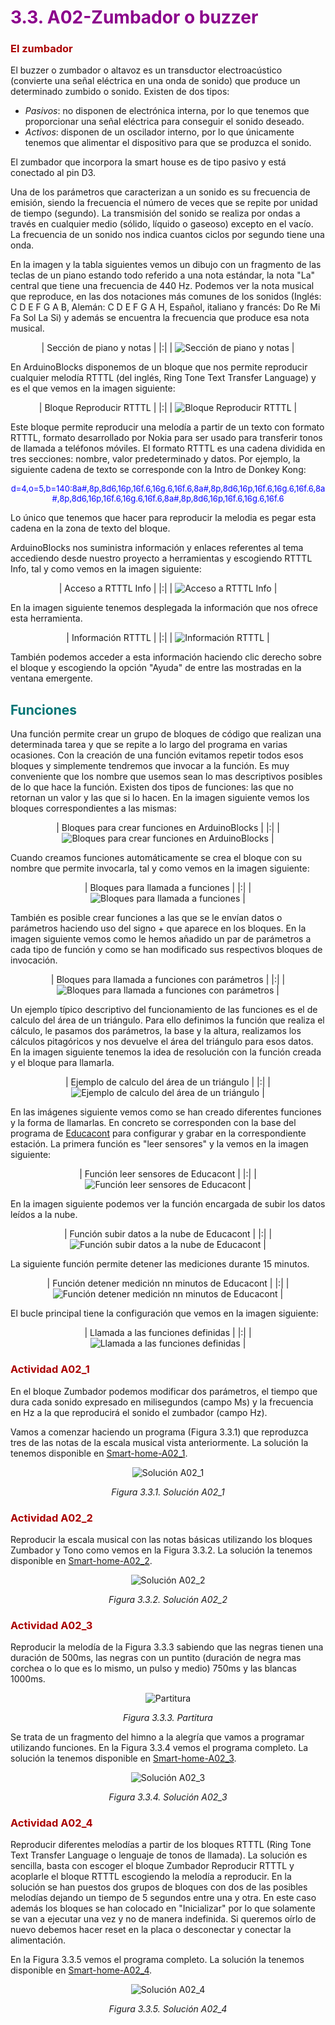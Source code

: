 # <FONT COLOR=#8B008B>3.3. A02-Zumbador o buzzer</font>

### <FONT COLOR=#AA0000>El zumbador</font>
El buzzer o zumbador o altavoz es un transductor electroacústico (convierte una señal eléctrica en una onda de sonido) que produce un determinado zumbido o sonido. Existen de dos tipos:

* *Pasivos*: no disponen de electrónica interna, por lo que tenemos que proporcionar una señal eléctrica para conseguir el sonido deseado.
* *Activos*: disponen de un oscilador interno, por lo que únicamente tenemos que alimentar el dispositivo para que se produzca el sonido.

El zumbador que incorpora la smart house es de tipo pasivo y está conectado al pin D3.

Una de los parámetros que caracterizan a un sonido es su frecuencia de emisión, siendo la frecuencia el número de veces que se repite por unidad de tiempo (segundo). La transmisión del sonido se realiza por ondas a través en cualquier medio (sólido, líquido o gaseoso) excepto en el vacío. La frecuencia de un sonido nos indica cuantos ciclos por segundo tiene una onda.

En la imagen y la tabla siguientes vemos un dibujo con un fragmento de las teclas de un piano estando todo referido a una nota estándar, la nota "La" central que tiene una frecuencia de 440 Hz. Podemos ver la nota musical que reproduce, en las dos notaciones más comunes de los sonidos (Inglés: C D E F G A B, Alemán: C D E F G A H, Español, italiano y francés: Do Re Mi Fa Sol La Si) y además se encuentra la frecuencia que produce esa nota musical.

<center>

| Sección de piano y notas |
|:|
| ![Sección de piano y notas](../img/3_retos/3_3/piano.png) |

</center>

En ArduinoBlocks disponemos de un bloque que nos permite reproducir cualquier melodía RTTTL (del inglés, Ring Tone Text Transfer Language) y es el que vemos en la imagen siguiente:

<center>

| Bloque Reproducir RTTTL |
|:|
| ![Bloque Reproducir RTTTL](../img/3_retos/3_3/Reproducir-RTTTL.png) |

</center>

Este bloque permite reproducir una melodía a partir de un texto con formato RTTTL, formato desarrollado por Nokia para ser usado para transferir tonos de llamada a teléfonos móviles. El formato RTTTL es una cadena dividida en tres secciones: nombre, valor predeterminado y datos. Por ejemplo, la siguiente cadena de texto se corresponde con la Intro de Donkey Kong:

<center><font color="blue"><font size="2"> d=4,o=5,b=140:8a#,8p,8d6,16p,16f.6,16g.6,16f.6,8a#,8p,8d6,16p,16f.6,16g.6,16f.6,8a#,8p,8d6,16p,16f.6,16g.6,16f.6,8a#,8p,8d6,16p,16f.6,16g.6,16f.6</font></font></center>

Lo único que tenemos que hacer para reproducir la melodia es pegar esta cadena en la zona de texto del bloque.

ArduinoBlocks nos suministra información y enlaces referentes al tema accediendo desde nuestro proyecto a herramientas y escogiendo RTTTL Info, tal y como vemos en la imagen siguiente:

<center>

| Acceso a RTTTL Info |
|:|
| ![Acceso a RTTTL Info](../img/3_retos/3_3/Acceso-herramientas.png) |

</center>

En la imagen siguiente tenemos desplegada la información que nos ofrece esta herramienta.

<center>

| Información RTTTL |
|:|
| ![Información RTTTL](../img/3_retos/3_3/RTTTL-Info.png) |

</center>

También podemos acceder a esta información haciendo clic derecho sobre el bloque y escogiendo la opción "Ayuda" de entre las mostradas en la ventana emergente.

## <FONT COLOR=#007575>**Funciones**</font>
Una función permite crear un grupo de bloques de código que realizan una determinada tarea y que se repite a lo largo del programa en varias ocasiones. Con la creación de una función evitamos repetir todos esos bloques y simplemente tendremos que invocar a la función. Es muy conveniente que los nombre que usemos sean lo mas descriptivos posibles de lo que hace la función. Existen dos tipos de funciones: las que no retornan un valor y las que si lo hacen. En la imagen siguiente vemos los bloques correspondientes a las mismas:

<center>

| Bloques para crear funciones en ArduinoBlocks |
|:|
| ![Bloques para crear funciones en ArduinoBlocks](../img/3_retos/3_3/B-funciones.png) |

</center>

Cuando creamos funciones automáticamente se crea el bloque con su nombre que permite invocarla, tal y como vemos en la imagen siguiente:

<center>

| Bloques para llamada a funciones |
|:|
| ![Bloques para llamada a funciones](../img/3_retos/3_3/llamadas-funciones.png) |

</center>

También es posible crear funciones a las que se le envían datos o parámetros haciendo uso del signo + que aparece en los bloques. En la imagen siguiente vemos como le hemos añadido un par de parámetros a cada tipo de función y como se han modificado sus respectivos bloques de invocación.

<center>

| Bloques para llamada a funciones con parámetros |
|:|
| ![Bloques para llamada a funciones con parámetros](../img/3_retos/3_3/llamadas-funciones-param.png) |

</center>

Un ejemplo típico descriptivo del funcionamiento de las funciones es el de calculo del área de un triángulo. Para ello definimos la función que realiza el cálculo, le pasamos dos parámetros, la base y la altura, realizamos los cálculos pitagóricos y nos devuelve el área del triángulo para esos datos. En la imagen siguiente tenemos la idea de resolución con la función creada y el bloque para llamarla.

<center>

| Ejemplo de calculo del área de un triángulo |
|:|
| ![Ejemplo de calculo del área de un triángulo](../img/3_retos/3_3/ejemplo-area-triangulo.png) |

</center>

En las imágenes siguiente vemos como se han creado diferentes funciones y la forma de llamarlas. En concreto se corresponden con la base del programa de [Educacont](http://educacont.org/) para configurar y grabar en la correspondiente estación. La primera función es "leer sensores" y la vemos en la imagen siguiente:

<center>

| Función leer sensores de Educacont |
|:|
| ![Función leer sensores de Educacont](../img/3_retos/3_3/leer-sensores.png) |

</center>

En la imagen siguiente podemos ver la función encargada de subir los datos leídos a la nube.

<center>

| Función subir datos a la nube de Educacont |
|:|
| ![Función subir datos a la nube de Educacont](../img/3_retos/3_3/subir-datos-nube.png) |

</center>

La siguiente función permite detener las mediciones durante 15 minutos.

<center>

| Función detener medición nn minutos de Educacont |
|:|
| ![Función detener medición nn minutos de Educacont](../img/3_retos/3_3/funcion-esperar.png) |

</center>

El bucle principal tiene la configuración que vemos en la imagen siguiente:

<center>

| Llamada a las funciones definidas |
|:|
| ![Llamada a las funciones definidas](../img/3_retos/3_3/bucle-leer-sensores.png) |

</center>

### <FONT COLOR=#AA0000>Actividad A02_1</font>
En el bloque Zumbador podemos modificar dos parámetros, el tiempo que dura cada sonido expresado en milisegundos (campo Ms) y la frecuencia en Hz a la que reproducirá el sonido el zumbador (campo Hz).

Vamos a comenzar haciendo un programa (Figura 3.3.1) que reproduzca tres de las notas de la escala musical vista anteriormente. La solución la tenemos disponible en [Smart-home-A02_1](../programas/Smart-home-A02_1.abp).

<center>

![Solución A02_1](../img/3_retos/3_3/F3_3_1.png)

*Figura 3.3.1. Solución A02_1*

</center>

### <FONT COLOR=#AA0000>Actividad A02_2</font>
Reproducir la escala musical con las notas básicas utilizando los bloques Zumbador y Tono como vemos en la Figura 3.3.2. La solución la tenemos disponible en [Smart-home-A02_2](../programas/Smart-home-A02_2.abp).

<center>

![Solución A02_2](../img/3_retos/3_3/F3_3_2.png)

*Figura 3.3.2. Solución A02_2*

</center>

### <FONT COLOR=#AA0000>Actividad A02_3</font>
Reproducir la melodía de la Figura 3.3.3 sabiendo que las negras tienen una duración de 500ms, las negras con un puntito (duración de negra mas corchea o lo que es lo mismo, un pulso y medio) 750ms y las blancas 1000ms.

<center>

![Partitura](../img/3_retos/3_3/F3_3_3.png)

*Figura 3.3.3. Partitura*

</center>

Se trata de un fragmento del himno a la alegría que vamos a programar utilizando funciones. En la Figura 3.3.4 vemos el programa completo. La solución la tenemos disponible en [Smart-home-A02_3](../programas/Smart-home-A02_3.abp).

<center>

![Solución A02_3](../img/3_retos/3_3/F3_3_4.png)

*Figura 3.3.4. Solución A02_3*

</center>

### <FONT COLOR=#AA0000>Actividad A02_4</font>
Reproducir diferentes melodías a partir de los bloques RTTTL (Ring Tone Text Transfer Language o lenguaje de tonos de llamada). La solución es sencilla, basta con escoger el bloque Zumbador Reproducir RTTTL y acoplarle el bloque RTTTL escogiendo la melodía a reproducir. En la solución se han puestos dos grupos de bloques con dos de las posibles melodías dejando un tiempo de 5 segundos entre una y otra. En este caso además los bloques se han colocado en "Inicializar" por lo que solamente se van a ejecutar una vez y no de manera indefinida. Si queremos oírlo de nuevo debemos hacer reset en la placa o desconectar y conectar la alimentación.

En la Figura 3.3.5 vemos el programa completo. La solución la tenemos disponible en [Smart-home-A02_4](../programas/Smart-home-A02_4.abp).

<center>

![Solución A02_4](../img/3_retos/3_3/F3_3_5.png)

*Figura 3.3.5. Solución A02_4*

</center>
